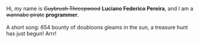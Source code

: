 Hi, my name is ~~Guybrush Threepwood~~ **Luciano Federico Pereira**, and I am a ~~wannabe pirate~~ **programmer**.<br><br>A short song: 654 bounty of doubloons gleams in the sun, a treasure hunt has just begun! Arrr!
